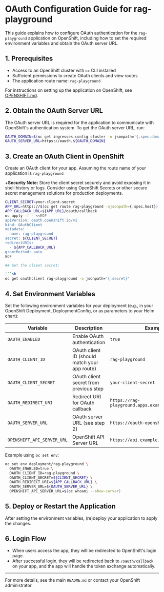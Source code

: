 # OAuth Configuration Guide for rag-playground

This guide explains how to configure OAuth authentication for the `rag-playground` application on OpenShift, including how to set the required environment variables and obtain the OAuth server URL.

## 1. Prerequisites
- Access to an OpenShift cluster with `oc` CLI installed
- Sufficient permissions to create OAuth clients and view routes
- The application route name: `rag-playground`

For instructions on setting up the application on OpenShift, see [OPENSHIFT.md](OPENSHIFT.md).

## 2. Obtain the OAuth Server URL
The OAuth server URL is required for the application to communicate with OpenShift's authentication system. To get the OAuth server URL, run:

```sh
OAUTH_DOMAIN=$(oc get ingresses.config cluster -o jsonpath='{.spec.domain}' | cut -f3- -d.)
OAUTH_SERVER_URL=https://oauth.${OAUTH_DOMAIN}
```


## 3. Create an OAuth Client in OpenShift
Create an OAuth client for your app. Assuming the route name of your application is `rag-playground`

+**Security Note:** Store the client secret securely and avoid exposing it in shell history or logs. Consider using OpenShift Secrets or other secure secret management solutions for production deployments.

```sh
CLIENT_SECRET=your-client-secret
APP_URL=https://$(oc get route rag-playground -ojsonpath={.spec.host})
APP_CALLBACK_URL=${APP_URL}/oauth/callback
oc apply -f - <<EOF
apiVersion: oauth.openshift.io/v1
kind: OAuthClient
metadata:
  name: rag-playground
secret: ${CLIENT_SECRET}
redirectURIs:
  - ${APP_CALLBACK_URL}
grantMethod: auto
EOF

## Get the client secret:

```sh
oc get oauthclient rag-playground -o jsonpath='{.secret}'
```

## 4. Set Environment Variables
Set the following environment variables for your deployment (e.g., in your OpenShift Deployment, DeploymentConfig, or as parameters to your Helm chart):

| Variable                   | Description                                      | Example Value |
|----------------------------|--------------------------------------------------|---------------|
| `OAUTH_ENABLED`            | Enable OAuth authentication                      | `true`        |
| `OAUTH_CLIENT_ID`          | OAuth client ID (should match your app route)    | `rag-playground` |
| `OAUTH_CLIENT_SECRET`      | OAuth client secret from previous step           | `your-client-secret` |
| `OAUTH_REDIRECT_URI`       | Redirect URI for OAuth callback                  | `https://rag-playground.apps.example.com/oauth/callback` |
| `OAUTH_SERVER_URL`         | OAuth server URL (see step 2)                    | `https://oauth-openshift.apps.example.com` |
| `OPENSHIFT_API_SERVER_URL` | OpenShift API Server URL                         | `https://api.example.com:6443` |
Example using `oc set env`:

```sh
oc set env deployment/rag-playground \
  OAUTH_ENABLED=true \
  OAUTH_CLIENT_ID=rag-playground \
  OAUTH_CLIENT_SECRET=${CLIENT_SECRET} \
  OAUTH_REDIRECT_URI=${APP_CALLBACK_URL} \
  OAUTH_SERVER_URL=${OAUTH_SERVER_URL} \
  OPENSHIFT_API_SERVER_URL=$(oc whoami --show-server)
```

## 5. Deploy or Restart the Application
After setting the environment variables, (re)deploy your application to apply the changes.

## 6. Login Flow
- When users access the app, they will be redirected to OpenShift's login page.
- After successful login, they will be redirected back to `/oauth/callback` on your app, and the app will handle the token exchange automatically.

---
For more details, see the main `README.md` or contact your OpenShift administrator. 
